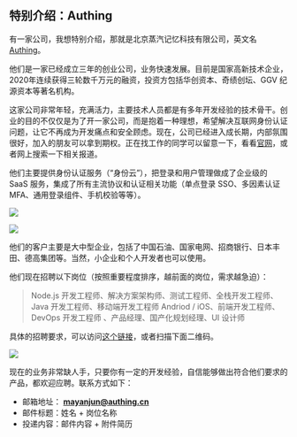 ## 特别介绍：Authing

有一家公司，我想特别介绍，那就是北京蒸汽记忆科技有限公司，英文名 [Authing](https://authing.cn)。

他们是一家已经成立三年的创业公司，业务快速发展。目前是国家高新技术企业，2020年连续获得三轮数千万元的融资，投资方包括华创资本、奇绩创坛、GGV 纪源资本等著名机构。

这家公司非常年轻，充满活力，主要技术人员都是有多年开发经验的技术骨干。创业的目的不仅仅是为了开一家公司，而是抱着一种理想，希望解决互联网身份认证问题，让它不再成为开发痛点和安全顾虑。现在，公司已经进入成长期，内部氛围很好，加入的朋友可以拿到期权。正在找工作的同学可以留意一下，看看[官网](https://www.authing.cn/)，或者网上搜索一下相关报道。

他们主要提供身份认证服务（“身份云”），把登录和用户管理做成了企业级的 SaaS 服务，集成了所有主流协议和认证相关功能（单点登录 SSO、多因素认证 MFA、通用登录组件、手机校验等等）。

![](https://www.wangbase.com/blogimg/asset/202010/bg2020101005.png)

![](https://www.wangbase.com/blogimg/asset/202010/bg2020101006.png)

他们的客户主要是大中型企业，包括了中国石油、国家电网、招商银行、日本丰田、德高集团等。当然，小企业和个人开发者也可以使用。

他们现在招聘以下岗位（按照重要程度排序，越前面的岗位，需求越急迫）：

> Node.js 开发工程师、解决方案架构师、测试工程师、全栈开发工程师、Java 开发工程师、移动端开发工程师 Andriod / iOS、前端开发工程师、DevOps 开发工程师 、产品经理、国产化规划经理、UI 设计师

具体的招聘要求，可以访问[这个链接](https://authing.cn/joinus)，或者扫描下面二维码。

![](https://www.wangbase.com/blogimg/asset/202012/bg2020123010.jpg)

现在的业务非常缺人手，只要你有一定的开发经验，自信能够做出符合他们要求的产品，都欢迎应聘。联系方式如下：

- 邮箱地址： **mayanjun@authing.cn**
- 邮件标题：姓名 + 岗位名称
- 投递内容：邮件内容 + 附件简历
